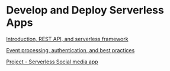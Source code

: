 # Develop and Deploy Serverless Apps

[Introduction, REST API, and serverless framework](https://github.com/gonzalo-munillag/Cloud_Development_Portfolio/blob/main/Develop_and_Deploy_Serverless_Apps/Intro_restAPI_serverless.md)

[Event processing, authentication, and best practices](https://github.com/gonzalo-munillag/Cloud_Development_Portfolio/blob/main/Develop_and_Deploy_Serverless_Apps/Events_authentication_best_practices.md)

[Project - Serverless Social media app](https://github.com/gonzalo-munillag/Cloud_Development_Portfolio/tree/main/Develop_and_Deploy_Serverless_Apps/project)
